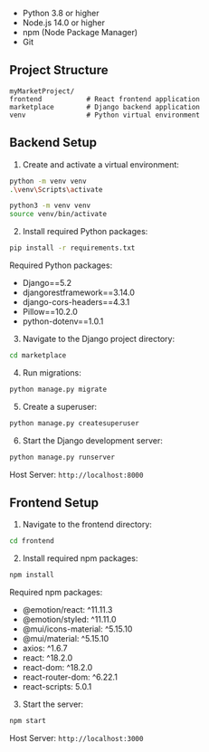 
- Python 3.8 or higher
- Node.js 14.0 or higher
- npm (Node Package Manager)
- Git

## Project Structure

```
myMarketProject/
frontend           # React frontend application
marketplace        # Django backend application
venv               # Python virtual environment
```

## Backend Setup

1. Create and activate a virtual environment:
```bash
python -m venv venv
.\venv\Scripts\activate

python3 -m venv venv
source venv/bin/activate
```

2. Install required Python packages:
```bash
pip install -r requirements.txt
```

Required Python packages:
- Django==5.2
- djangorestframework==3.14.0
- django-cors-headers==4.3.1
- Pillow==10.2.0
- python-dotenv==1.0.1

3. Navigate to the Django project directory:
```bash
cd marketplace
```

4. Run migrations:
```bash
python manage.py migrate
```

5. Create a superuser:
```bash
python manage.py createsuperuser
```

6. Start the Django development server:
```bash
python manage.py runserver
```

Host Server: `http://localhost:8000`

## Frontend Setup

1. Navigate to the frontend directory:
```bash
cd frontend
```

2. Install required npm packages:
```bash
npm install
```

Required npm packages:
- @emotion/react: ^11.11.3
- @emotion/styled: ^11.11.0
- @mui/icons-material: ^5.15.10
- @mui/material: ^5.15.10
- axios: ^1.6.7
- react: ^18.2.0
- react-dom: ^18.2.0
- react-router-dom: ^6.22.1
- react-scripts: 5.0.1

3. Start the server:
```bash
npm start
```

Host Server: `http://localhost:3000`




